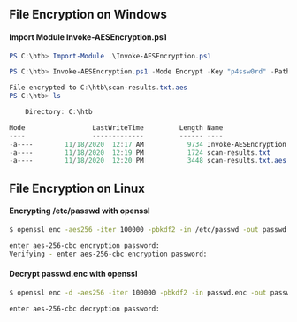 ## File Encryption on Windows
#### Import Module Invoke-AESEncryption.ps1
```powershell
PS C:\htb> Import-Module .\Invoke-AESEncryption.ps1
```

```powershell
PS C:\htb> Invoke-AESEncryption.ps1 -Mode Encrypt -Key "p4ssw0rd" -Path .\scan-results.txt

File encrypted to C:\htb\scan-results.txt.aes
PS C:\htb> ls

    Directory: C:\htb

Mode                 LastWriteTime         Length Name
----                 -------------         ------ ----
-a----        11/18/2020  12:17 AM           9734 Invoke-AESEncryption.ps1
-a----        11/18/2020  12:19 PM           1724 scan-results.txt
-a----        11/18/2020  12:20 PM           3448 scan-results.txt.aes
```

## File Encryption on Linux
#### Encrypting /etc/passwd with openssl
```sh
$ openssl enc -aes256 -iter 100000 -pbkdf2 -in /etc/passwd -out passwd.enc

enter aes-256-cbc encryption password:                                                         
Verifying - enter aes-256-cbc encryption password:      
```

#### Decrypt passwd.enc with openssl
```sh
$ openssl enc -d -aes256 -iter 100000 -pbkdf2 -in passwd.enc -out passwd                    

enter aes-256-cbc decryption password:
```
